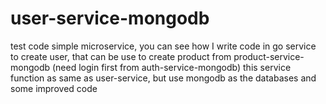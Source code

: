 # user-service-mongodb
test code simple microservice, you can see how I write code in go service to create user, that can be use to create product from product-service-mongodb (need login first from auth-service-mongodb)
this service function as same as user-service, but use mongodb as the databases
and some improved code
